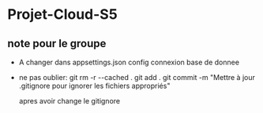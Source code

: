# Projet-Cloud-S5

## note pour le groupe
* A changer dans appsettings.json config connexion base de donnee
* ne pas oublier:
    git rm -r --cached .
    git add .
    git commit -m "Mettre à jour .gitignore pour ignorer les fichiers appropriés"

    apres avoir change le gitignore


